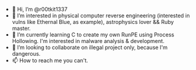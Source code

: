- 👋 Hi, I’m @r00tkit1337
- 👀 I’m interested in physical computer reverse engineering (interested in vulns like Ethernal Blue, as example), astrophysics lover && Ruby master.
- 🌱 I’m currently learning C to create my own RunPE using Process Hollowing. I'm interested in malware analysis & development. 
- 💞️ I’m looking to collaborate on illegal project only, because I'm dangerous.
- 📫 How to reach me you can't.
